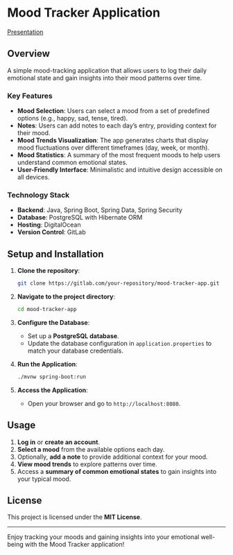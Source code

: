 # Mood Tracker Application

[Presentation](https://www.canva.com/design/DAGVLFognrI/-8JMjiodHWoGJJOjStStzQ/edit)

## Overview

A simple mood-tracking application that allows users to log their daily emotional state and gain insights into their mood patterns over time.

### Key Features

- **Mood Selection**: Users can select a mood from a set of predefined options (e.g., happy, sad, tense, tired).
- **Notes**: Users can add notes to each day’s entry, providing context for their mood.
- **Mood Trends Visualization**: The app generates charts that display mood fluctuations over different timeframes (day, week, or month).
- **Mood Statistics**: A summary of the most frequent moods to help users understand common emotional states.
- **User-Friendly Interface**: Minimalistic and intuitive design accessible on all devices.

### Technology Stack

- **Backend**: Java, Spring Boot, Spring Data, Spring Security
- **Database**: PostgreSQL with Hibernate ORM
- **Hosting**: DigitalOcean
- **Version Control**: GitLab

## Setup and Installation

1. **Clone the repository**:
    ```bash
    git clone https://gitlab.com/your-repository/mood-tracker-app.git
    ```

2. **Navigate to the project directory**:
    ```bash
    cd mood-tracker-app
    ```

3. **Configure the Database**:
   - Set up a **PostgreSQL database**.
   - Update the database configuration in `application.properties` to match your database credentials.

4. **Run the Application**:
    ```bash
    ./mvnw spring-boot:run
    ```

5. **Access the Application**:
   - Open your browser and go to `http://localhost:8080`.

## Usage

1. **Log in** or **create an account**.
2. **Select a mood** from the available options each day.
3. Optionally, **add a note** to provide additional context for your mood.
4. **View mood trends** to explore patterns over time.
5. Access a **summary of common emotional states** to gain insights into your typical mood.

## License

This project is licensed under the **MIT License**.

---

Enjoy tracking your moods and gaining insights into your emotional well-being with the Mood Tracker application!
